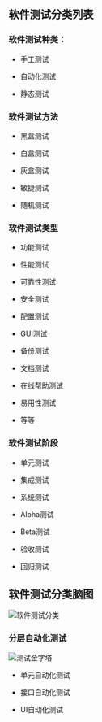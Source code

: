 ## 软件测试分类列表

### 软件测试种类：

* 手工测试
* 自动化测试

* 静态测试


### 软件测试方法
* 黑盒测试
* 白盒测试
* 灰盒测试
* 敏捷测试

* 随机测试


### 软件测试类型
* 功能测试
* 性能测试
* 可靠性测试
* 安全测试
* 配置测试
* GUI测试
* 备份测试
* 文档测试
* 在线帮助测试
* 易用性测试

* 等等

### 软件测试阶段

* 单元测试
* 集成测试
* 系统测试
* Alpha测试
* Beta测试
* 验收测试

* 回归测试

## 软件测试分类脑图

![软件测试分类](https://www.processon.com/mindmap/59abb3a8e4b063c756faae33)

### 分层自动化测试

![测试金字塔](https://mmbiz.qpic.cn/mmbiz_jpg/4iaE7bB4HCjehCMdu3NGtOvWAJtPJ3pPicdKsDjficRYRtEejPe0CZFjJrHxgO9DGuRuvqiaBJd2Wp1CZboydicHsiaw/0?wx_fmt=jpeg)

* 单元自动化测试

* 接口自动化测试

* UI自动化测试

